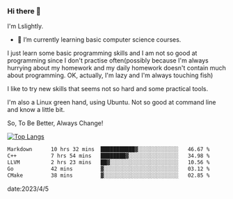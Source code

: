 ### Hi there 👋

I'm Lslightly.

- 🌱 I’m currently learning basic computer science courses.

I just learn some basic programming skills and I am not so good at programming since I don't practise often(possibly because I'm always hurrying about my homework and my daily homework doesn't contain much about programming. OK, actually, I'm lazy and I'm always touching fish)

I like to try new skills that seems not so hard and some practical tools.

I'm also a Linux green hand, using Ubuntu. Not so good at command line and know a little bit.

So, To Be Better, Always Change!

[![Top Langs](https://github-readme-stats.vercel.app/api/top-langs/?username=Lslightly&layout=compact)](https://github.com/anuraghazra/github-readme-stats)

<!--START_SECTION:waka-->

```txt
Markdown      10 hrs 32 mins  ███████████▓░░░░░░░░░░░░░   46.67 %
C++           7 hrs 54 mins   ████████▓░░░░░░░░░░░░░░░░   34.98 %
LLVM          2 hrs 23 mins   ██▓░░░░░░░░░░░░░░░░░░░░░░   10.56 %
Go            42 mins         ▓░░░░░░░░░░░░░░░░░░░░░░░░   03.12 %
CMake         38 mins         ▓░░░░░░░░░░░░░░░░░░░░░░░░   02.85 %
```

<!--END_SECTION:waka-->

date:2023/4/5

